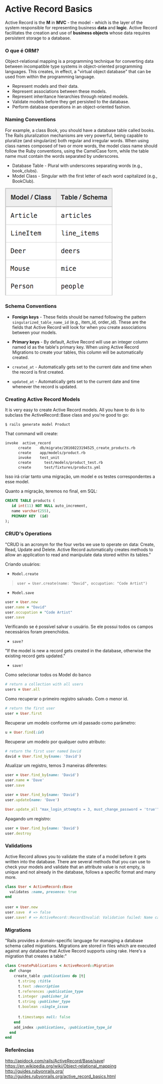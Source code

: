 # Active Record Basics

Active Record is the **M** in **MVC** - the model - which is the layer of the
system responsible for representing business **data** and **logic**. Active 
Record facilitates the creation and use of **business objects** whose data 
requires persistent storage to a database.

### O que é ORM?

Object-relational mapping is a programming technique for converting data between
incompatible type systems in object-oriented programming languages. This 
creates, in effect, a "virtual object database" that can be used from within 
the programming language.

+ Represent models and their data.
+ Represent associations between these models.
+ Represent inheritance hierarchies through related models.
+ Validate models before they get persisted to the database.
+ Perform database operations in an object-oriented fashion.

### Naming Conventions

For example, a class Book, you should have a database table called books. The 
Rails pluralization mechanisms are very powerful, being capable to pluralize 
(and singularize) both regular and irregular words. When using class names 
composed of two or more words, the model class name should follow the Ruby 
conventions, using the CamelCase form, while the table name must contain the 
words separated by underscores.

+ Database Table - Plural with underscores separating words (e.g., book_clubs).
+ Model Class - Singular with the first letter of each word capitalized 
(e.g., BookClub).

![Naming Conventions](../images/table1.png)

### Schema Conventions

+ **Foreign keys** - These fields should be named following the pattern 
`singularized_table_name_id` (e.g., item_id, order_id). These are the fields 
that Active Record will look for when you create associations between your 
models.

+ **Primary keys** - By default, Active Record will use an integer column named 
id  as the table's primary key. When using Active Record Migrations to create 
your tables, this column will be automatically created.

+ `created_at` - Automatically gets set to the current date and time when the 
record is first created.

+ `updated_at` - Automatically gets set to the current date and time whenever 
the record is updated.

### Creating Active Record Models

It is very easy to create Active Record models. All you have to do is to 
subclass the ActiveRecord::Base class and you're good to go:

```console
$ rails generate model Product
```

That command will create:

```console
invoke  active_record
      create    db/migrate/20160223194525_create_products.rb
      create    app/models/product.rb
      invoke    test_unit
      create      test/models/product_test.rb
      create      test/fixtures/products.yml
```

Isso irá criar tanto uma migração, um model e os testes correspondentes a esse model.

Quanto a migração, teremos no final, em SQL: 

```sql
CREATE TABLE products (
   id int(11) NOT NULL auto_increment,
   name varchar(255),
   PRIMARY KEY  (id)
);
```

### CRUD's Operations

"CRUD is an acronym for the four verbs we use to operate on data: Create, Read, Update and Delete. Active Record automatically creates methods to allow an application to read and manipulate data stored within its tables."

Criando usuários:

+ `Model.create`

> `user = User.create(name: "David", occupation: "Code Artist")`

+ `Model.save`

```ruby
user = User.new
user.name = "David"
user.occupation = "Code Artist"
user.save
```

Verificando se é possível salvar o usuário. Se ele possui todos os campos necessários foram preenchidos.

+ `save?`

"If the model is new a record gets created in the database, otherwise the existing record gets updated."

+ `save!`

Como selecionar todos os Model do banco
```ruby
# return a collection with all users
users = User.all
```

Como recuperar o primeiro registro salvado. Com o menor id.
```ruby
# return the first user
user = User.first
```

Recuperar um modelo conforme um id passado como parâmetro:

```ruby
u = User.find(:id)
```

Recuperar um modelo por qualquer outro atributo:
```ruby
# return the first user named David
david = User.find_by(name: 'David')
```

Atualizar um registro, temos 3 maneiras diferentes:
```ruby
user = User.find_by(name: 'David')
user.name = 'Dave'
user.save
```

```ruby
user = User.find_by(name: 'David')
user.update(name: 'Dave')
```

```ruby
User.update_all "max_login_attempts = 3, must_change_password = 'true'"
```

Apagando um registro:
```ruby
user = User.find_by(name: 'David')
user.destroy
```

### Validations

Active Record allows you to validate the state of a model before it gets written into the database. There are several methods that you can use to check your models and validate that an attribute value is not empty, is unique and not already in the database, follows a specific format and many more.

```ruby
class User < ActiveRecord::Base
  validates :name, presence: true
end
 
user = User.new
user.save  # => false
user.save! # => ActiveRecord::RecordInvalid: Validation failed: Name can't be blank
```

### Migrations

"Rails provides a domain-specific language for managing a database schema called migrations. Migrations are stored in files which are executed against any database that Active Record supports using rake. Here's a migration that creates a table:"

```ruby
class CreatePublications < ActiveRecord::Migration
  def change
    create_table :publications do |t|
      t.string :title
      t.text :description
      t.references :publication_type
      t.integer :publisher_id
      t.string :publisher_type
      t.boolean :single_issue
 
      t.timestamps null: false
    end
    add_index :publications, :publication_type_id
  end
end

```

### Referências

http://apidock.com/rails/ActiveRecord/Base/save!
https://en.wikipedia.org/wiki/Object-relational_mapping
http://guides.rubyonrails.org/
http://guides.rubyonrails.org/active_record_basics.html